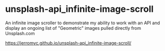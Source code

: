 # unsplash-api_infinite-image-scroll

An infinite image scroller to demonstrate my ability to work with an API and display an ongoing list of "Geometric" images pulled directly from Unsplash.com

https://jerromyc.github.io/unsplash-api_infinite-image-scroll/
